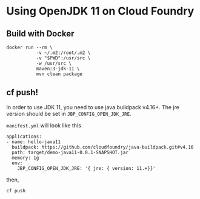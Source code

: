 # Using OpenJDK 11 on Cloud Foundry

## Build with Docker

```
docker run --rm \
           -v ~/.m2:/root/.m2 \
           -v "$PWD":/usr/src \
           -w /usr/src \
           maven:3-jdk-11 \
           mvn clean package
```

## cf push!

In order to use JDK 11, you need to use java buildpack v4.16+.
The jre version should be set in `JBP_CONFIG_OPEN_JDK_JRE`.

`manifest.yml` will look like this

```
applications:
- name: hello-java11
  buildpack: https://github.com/cloudfoundry/java-buildpack.git#v4.16
  path: target/demo-java11-0.0.1-SNAPSHOT.jar
  memory: 1g
  env:
    JBP_CONFIG_OPEN_JDK_JRE: '{ jre: { version: 11.+}}'
```

then,

```
cf push
```

